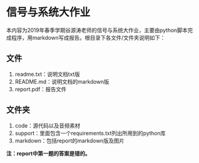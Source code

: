 # 信号与系统大作业

本内容为2019年春季学期谷源涛老师的信号与系统大作业，主要由python脚本完成程序，用markdown写成报告。根目录下各文件/文件夹说明如下：

## 文件

1. readme.txt：说明文档txt版
2. README.md：说明文档的markdown版
3. report.pdf：报告文件

## 文件夹

1. code：源代码以及音频素材
2. support：里面包含一个requirements.txt列出所用到的python库
3. markdown：包括report的markdown版及图片



**注：report中第一题的答案是错的。**